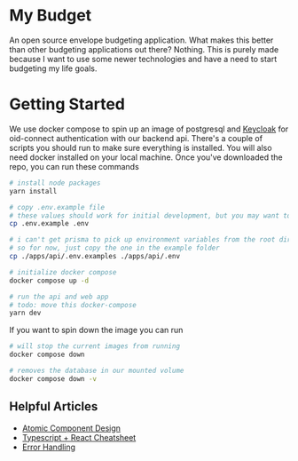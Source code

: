 # My Budget

An open source envelope budgeting application. What makes this better than other budgeting applications out there? Nothing. This is purely made because I want to use some newer technologies and have a need to start budgeting my life goals.

# Getting Started

We use docker compose to spin up an image of postgresql and [Keycloak](https://www.keycloak.org/) for oid-connect authentication with our backend api. There's a couple of scripts you should run to make sure everything is installed. You will also need docker installed on your local machine. Once you've downloaded the repo, you can run these commands

```bash
# install node packages
yarn install

# copy .env.example file
# these values should work for initial development, but you may want to change them
cp .env.example .env

# i can't get prisma to pick up environment variables from the root directory when running cli commands,
# so for now, just copy the one in the example folder
cp ./apps/api/.env.examples ./apps/api/.env

# initialize docker compose
docker compose up -d

# run the api and web app
# todo: move this docker-compose
yarn dev
```

If you want to spin down the image you can run

```bash
# will stop the current images from running
docker compose down

# removes the database in our mounted volume
docker compose down -v
```

## Helpful Articles

-   [Atomic Component Design](https://atomicdesign.bradfrost.com/chapter-2/)
-   [Typescript + React Cheatsheet](https://react-typescript-cheatsheet.netlify.app/)
-   [Error Handling](https://medium.com/with-orus/the-5-commandments-of-clean-error-handling-in-typescript-93a9cbdf1af5)
